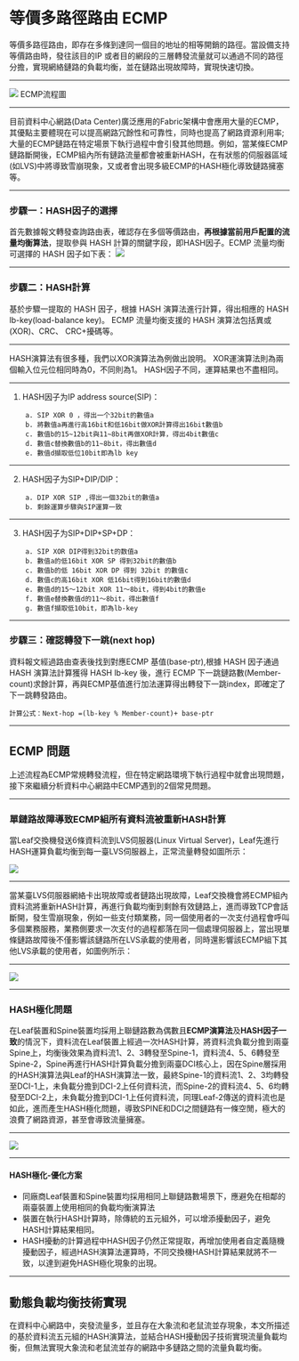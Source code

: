 # 等價多路徑路由 ECMP
等價多路徑路由，即存在多條到達同一個目的地址的相等開銷的路徑。當設備支持等價路由時，發往該目的IP 或者目的網段的三層轉發流量就可以通過不同的路徑分擔，實現網絡鏈路的負載均衡，並在鏈路出現故障時，實現快速切換。

----

![](https://i.imgur.com/yQVhtXF.jpg)
ECMP流程圖

----

目前資料中心網路(Data Center)廣泛應用的Fabric架構中會應用大量的ECMP，其優點主要體現在可以提高網路冗餘性和可靠性，同時也提高了網路資源利用率;大量的ECMP鏈路在特定場景下執行過程中會引發其他問題。例如，當某條ECMP鏈路斷開後，ECMP組內所有鏈路流量都會被重新HASH，在有狀態的伺服器區域(如LVS)中將導致雪崩現象，又或者會出現多級ECMP的HASH極化導致鏈路擁塞等。

---

### 步驟一：HASH因子的選擇
首先數據報文轉發查詢路由表，確認存在多個等價路由，**再根據當前用戶配置的流量均衡算法**，提取參與 HASH 計算的關鍵字段，即HASH因子。ECMP 流量均衡可選擇的 HASH 因子如下表：
![](https://i.imgur.com/9JhIdH0.jpg)

----

### 步驟二：HASH計算
基於步驟一提取的 HASH 因子，根據 HASH 演算法進行計算，得出相應的 HASH lb-key(load-balance key)。 ECMP 流量均衡支援的 HASH 演算法包括異或(XOR)、CRC、 CRC+擾碼等。

----

HASH演算法有很多種，我們以XOR演算法為例做出說明。
XOR運演算法則為兩個輸入位元位相同時為0，不同則為1。
HASH因子不同，運算結果也不盡相同。

----

1. HASH因子为IP address source(SIP)：
```
    a. SIP XOR 0 ，得出一个32bit的數值a
    b. 將數值a再進行高16bit和低16bit做XOR計算得出16bit數值b
    c. 數值b的15~12bit與11~8bit再做XOR計算，得出4bit數值c
    d. 數值c替換數值b的11~8bit，得出數值d
    e. 數值d擷取低位10bit即為lb key
``` 

----

2. HASH因子为SIP+DIP/DIP：
```
    a. DIP XOR SIP ,得出一個32bit的數值a
    b. 剩餘運算步驟與SIP運算一致
```

----

3. HASH因子为SIP+DIP+SP+DP：
```
    a. SIP XOR DIP得到32bit的数值a
    b. 數值a的低16bit XOR SP 得到32bit的數值b
    c. 數值b的低 16bit XOR DP 得到 32bit 的數值c
    d. 數值c的高16bit XOR 低16bit得到16bit的數值d
    e. 數值d的15～12bit XOR 11～8bit，得到4bit的數值e
    f. 數值e替換數值d的11～8bit，得出數值f
    g. 數值f擷取低10bit，即為lb-key
```

---

### 步驟三：確認轉發下一跳(next hop)
資料報文經過路由查表後找到對應ECMP 基值(base-ptr),根據 HASH 因子通過 HASH 演算法計算獲得 HASH lb-key 後，進行 ECMP 下一跳鏈路數(Member-count)求餘計算，再與ECMP基值進行加法運算得出轉發下一跳index，即確定了下一跳轉發路由。

```
計算公式：Next-hop =(lb-key % Member-count)+ base-ptr
```

---

## ECMP 問題
上述流程為ECMP常規轉發流程，但在特定網路環境下執行過程中就會出現問題，接下來繼續分析資料中心網路中ECMP遇到的2個常見問題。

----

### 單鏈路故障導致ECMP組所有資料流被重新HASH計算
當Leaf交換機發送6條資料流到LVS伺服器(Linux Virtual Server)，Leaf先進行HASH運算負載均衡到每一臺LVS伺服器上，正常流量轉發如圖所示：

![](https://i.imgur.com/T4dYxJk.jpg)

----

當某臺LVS伺服器網絡卡出現故障或者鏈路出現故障，Leaf交換機會將ECMP組內資料流將重新HASH計算，再進行負載均衡到剩餘有效鏈路上，進而導致TCP會話斷開，發生雪崩現象，例如一些支付類業務，同一個使用者的一次支付過程會呼叫多個業務服務，業務側要求一次支付的過程都落在同一個處理伺服器上，當出現單條鏈路故障後不僅影響該鏈路所在LVS承載的使用者，同時還影響該ECMP組下其他LVS承載的使用者，如圖例所示：

----

![](https://i.imgur.com/ynjI7Z2.jpg)

---

### HASH極化問題
在Leaf裝置和Spine裝置均採用上聯鏈路數為偶數且**ECMP演算法**及**HASH因子一致**的情況下，資料流在Leaf裝置上經過一次HASH計算，將資料流負載分擔到兩臺Spine上，均衡後效果為資料流1、2、3轉發至Spine-1，資料流4、5、6轉發至Spine-2，Spine再進行HASH計算負載分擔到兩臺DCI核心上，因在Spine層採用的HASH演算法與Leaf的HASH演算法一致，最終Spine-1的資料流1、2、3均轉發至DCI-1上，未負載分擔到DCI-2上任何資料流，而Spine-2的資料流4、5、6均轉發至DCI-2上，未負載分擔到DCI-1上任何資料流，同理Leaf-2傳送的資料流也是如此，進而產生HASH極化問題，導致SPINE和DCI之間鏈路有一條空閒，極大的浪費了網路資源，甚至會導致流量擁塞。

----

![](https://i.imgur.com/mon9RRG.jpg)

----

#### HASH極化-優化方案
* 同廠商Leaf裝置和Spine裝置均採用相同上聯鏈路數場景下，應避免在相鄰的兩臺裝置上使用相同的負載均衡演算法
* 裝置在執行HASH計算時，除傳統的五元組外，可以增添擾動因子，避免HASH計算結果相同。
* HASH擾動的計算過程中HASH因子仍然正常提取，再增加使用者自定義隨機擾動因子，經過HASH演算法運算時，不同交換機HASH計算結果就將不一致，以達到避免HASH極化現象的出現。

---

## 動態負載均衡技術實現
在資料中心網路中，突發流量多，並且存在大象流和老鼠流並存現象，本文所描述的基於資料流五元組的HASH演算法，並結合HASH擾動因子技術實現流量負載均衡，但無法實現大象流和老鼠流並存的網路中多鏈路之間的流量負載均衡。










